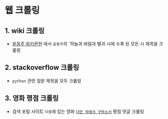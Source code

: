 # 웹 크롤링

## 1. wiki 크롤링

- [윤동주 위키문헌](https://ko.wikisource.org/wiki/%EC%A0%80%EC%9E%90:%EC%9C%A4%EB%8F%99%EC%A3%BC) 에서 `윤동주`의 `하늘과 바람과 별과 시에 수록 된 모든 시 제목을 크롤링



## 2. stackoverflow 크롤링

- `python` 관련 질문 제목을 모두 크롤링



## 3. 영화 평점 크롤링

- 검색 포털 사이트 `다음`에 있는 영화 [`다만 악에서 구하소서`](https://movie.daum.net/moviedb/grade?movieId=127897) 평점 댓글 크롤링



